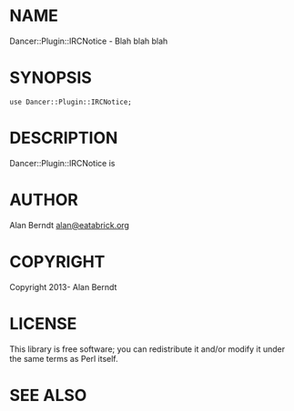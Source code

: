 # NAME

Dancer::Plugin::IRCNotice - Blah blah blah

# SYNOPSIS

    use Dancer::Plugin::IRCNotice;

# DESCRIPTION

Dancer::Plugin::IRCNotice is

# AUTHOR

Alan Berndt <alan@eatabrick.org>

# COPYRIGHT

Copyright 2013- Alan Berndt

# LICENSE

This library is free software; you can redistribute it and/or modify
it under the same terms as Perl itself.

# SEE ALSO
